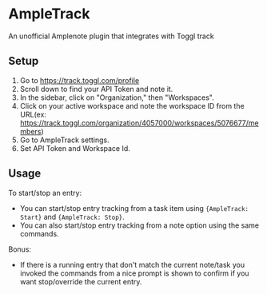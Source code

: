 # AmpleTrack
An unofficial Amplenote plugin that integrates with Toggl track

## Setup

1. Go to https://track.toggl.com/profile
2. Scroll down to find your API Token and note it.
3. In the sidebar, click on "Organization," then "Workspaces".
4. Click on your active workspace and note the workspace ID from the URL(ex: https://track.toggl.com/organization/4057000/workspaces/5076677/members)
5. Go to AmpleTrack settings.
6. Set API Token and Workspace Id.

## Usage
To start/stop an entry:
- You can start/stop entry tracking from a task item using `{AmpleTrack: Start}` and `{AmpleTrack: Stop}`.
- You can also start/stop entry tracking from a note option using the same commands.

Bonus:
- If there is a running entry that don't match the current note/task you invoked the commands from a nice prompt is shown to confirm if you want stop/override the current entry.